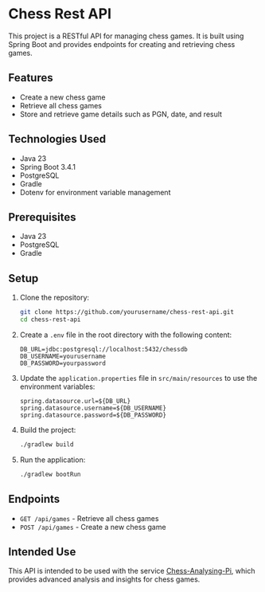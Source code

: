 # Chess Rest API

This project is a RESTful API for managing chess games. It is built using Spring Boot and provides endpoints for creating and retrieving chess games.

## Features

- Create a new chess game
- Retrieve all chess games
- Store and retrieve game details such as PGN, date, and result

## Technologies Used

- Java 23
- Spring Boot 3.4.1
- PostgreSQL
- Gradle
- Dotenv for environment variable management

## Prerequisites

- Java 23
- PostgreSQL
- Gradle

## Setup

1. Clone the repository:
    ```sh
    git clone https://github.com/yourusername/chess-rest-api.git
    cd chess-rest-api
    ```

2. Create a `.env` file in the root directory with the following content:
    ```env
    DB_URL=jdbc:postgresql://localhost:5432/chessdb
    DB_USERNAME=yourusername
    DB_PASSWORD=yourpassword
    ```

3. Update the `application.properties` file in `src/main/resources` to use the environment variables:
    ```properties
    spring.datasource.url=${DB_URL}
    spring.datasource.username=${DB_USERNAME}
    spring.datasource.password=${DB_PASSWORD}
    ```

4. Build the project:
    ```sh
    ./gradlew build
    ```

5. Run the application:
    ```sh
    ./gradlew bootRun
    ```

## Endpoints

- `GET /api/games` - Retrieve all chess games
- `POST /api/games` - Create a new chess game

## Intended Use

This API is intended to be used with the service [Chess-Analysing-Pi](https://github.com/maik123100/chess-analysing-pi), which provides advanced analysis and insights for chess games.

